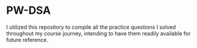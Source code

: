 # PW-DSA
I utilized this repository to compile all the practice questions I solved throughout my course journey, intending to have them readily available for future reference.
